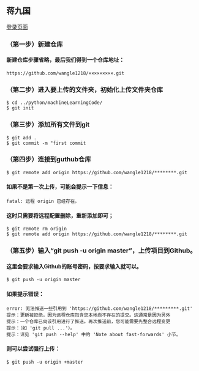 ## 蒋九国
[登录页面](https://jiangjiuguo.github.io/login)

### （第一步）新建仓库
#### 新建仓库步骤省略，最后我们得到一个仓库地址：
```
https://github.com/wangle1218/×××××××××.git
```
### （第二步）进入要上传的文件夹，初始化上传文件夹仓库
```
$ cd ../python/machineLearningCode/
$ git init
```
### （第三步）添加所有文件到git
```
$ git add .
$ git commit -m "first commit
```
### （第四步）连接到guthub仓库
```
$ git remote add origin https://github.com/wangle1218/********.git
```
#### 如果不是第一次上传，可能会提示一下信息：
```
fatal: 远程 origin 已经存在。
```
#### 这时只需要将远程配置删除，重新添加即可；
```
$ git remote rm origin
$ git remote add origin https://github.com/wangle1218/********.git
```
### （第五步）输入“git push -u origin master”，上传项目到Github。
#### 这里会要求输入Github的账号密码，按要求输入就可以。
```
$ git push -u origin master
```
#### 如果提示错误：
```
error: 无法推送一些引用到 'https://github.com/wangle1218/*********.git'
提示：更新被拒绝，因为远程仓库包含您本地尚不存在的提交。这通常是因为另外
提示：一个仓库已向该引用进行了推送。再次推送前，您可能需要先整合远程变更
提示：（如 'git pull ...'）。
提示：详见 'git push --help' 中的 'Note about fast-forwards' 小节。
```
#### 则可以尝试强行上传：
```
$ git push -u origin +master
```
